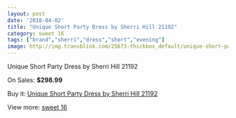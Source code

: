 ```yaml
---
layout: post
date: '2018-04-02'
title: "Unique Short Party Dress by Sherri Hill 21192"
category: sweet 16
tags: ["brand","sherri","dress","short","evening"]
image: http://img.transblink.com/25673-thickbox_default/unique-short-party-dress-by-sherri-hill-21192.jpg
---
```

Unique Short Party Dress by Sherri Hill 21192

On Sales: **$298.99**
<a href="https://www.transblink.com/en/sweet-16/8099-unique-short-party-dress-by-sherri-hill-21192.html"><amp-img layout="responsive" width="600" height="600" src="//img.transblink.com/25673-thickbox_default/unique-short-party-dress-by-sherri-hill-21192.jpg" alt="Unique Short Party Dress by Sherri Hill 21192 0" /></a>
<a href="https://www.transblink.com/en/sweet-16/8099-unique-short-party-dress-by-sherri-hill-21192.html"><amp-img layout="responsive" width="600" height="600" src="//img.transblink.com/25674-thickbox_default/unique-short-party-dress-by-sherri-hill-21192.jpg" alt="Unique Short Party Dress by Sherri Hill 21192 1" /></a>

Buy it: [Unique Short Party Dress by Sherri Hill 21192](https://www.transblink.com/en/sweet-16/8099-unique-short-party-dress-by-sherri-hill-21192.html "Unique Short Party Dress by Sherri Hill 21192")

View more: [sweet 16](https://www.transblink.com/en/65-sweet-16 "sweet 16")